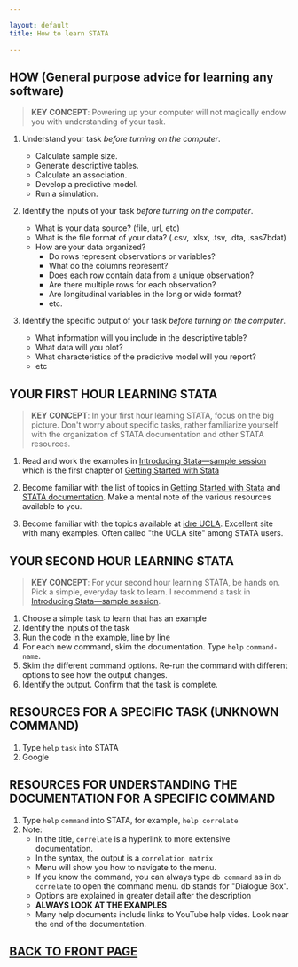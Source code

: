 ```yaml
---

layout: default
title: How to learn STATA

---
```


## HOW (General purpose advice for learning any software)

>**KEY CONCEPT**: Powering up your computer will not magically endow you with understanding of your task.

1. Understand your task *before turning on the computer*.

   * Calculate sample size.
   * Generate descriptive tables.
   * Calculate an association.
   * Develop a predictive model.
   * Run a simulation.

1. Identify the inputs of your task *before turning on the computer*.

   * What is your data source? (file, url, etc)
   * What is the file format of your data? (.csv, .xlsx, .tsv, .dta, .sas7bdat)
   * How are your data organized?
      * Do rows represent observations or variables?
      * What do the columns represent?
      * Does each row contain data from a unique observation?
      * Are there multiple rows for each observation?
      * Are longitudinal variables in the long or wide format?
      * etc.

1. Identify the specific output of your task *before turning on the computer*.

   * What information will you include in the descriptive table?
   * What data will you plot?
   * What characteristics of the predictive model will you report?
   * etc


## YOUR FIRST HOUR LEARNING STATA

>**KEY CONCEPT**: In your first hour learning STATA, focus on the big picture.  Don't worry about specific tasks, rather familiarize yourself with the organization of STATA documentation and other STATA resources.

1. Read and work the examples in [Introducing Stata—sample session](http://www.stata.com/manuals14/gsu1.pdf) which is the first chapter of [Getting Started with Stata](http://www.stata.com/bookstore/getting-started-unix/)

1. Become familiar with the list of topics in [Getting Started with Stata](http://www.stata.com/bookstore/getting-started-unix/) and [STATA documentation](http://www.stata.com/features/documentation/).  Make a mental note of the various resources available to you.

1. Become familiar with the topics available at [idre UCLA](http://www.ats.ucla.edu/stat/stata/).  Excellent site with many examples.  Often called "the UCLA site" among STATA users.


## YOUR SECOND HOUR LEARNING STATA

>**KEY CONCEPT**: For your second hour learning STATA, be hands on.  Pick a simple, everyday task to learn.  I recommend a task in [Introducing Stata—sample session](http://www.stata.com/manuals14/gsu1.pdf).

1. Choose a simple task to learn that has an example
1. Identify the inputs of the task
1. Run the code in the example, line by line
1. For each new command, skim the documentation.  Type `help` `command-name`.
1. Skim the different command options. Re-run the command with different options to see how the output changes.
1. Identify the output.  Confirm that the task is complete.


## RESOURCES FOR A SPECIFIC TASK (UNKNOWN COMMAND)

1. Type `help` `task` into STATA
1. Google


## RESOURCES FOR UNDERSTANDING THE DOCUMENTATION FOR A SPECIFIC COMMAND

1. Type `help` `command` into STATA, for example, `help correlate`
1. Note:
   * In the title, `correlate` is a hyperlink to more extensive documentation.
   * In the syntax, the output is a `correlation matrix`
   * Menu will show you how to navigate to the menu.
   * If you know the command, you can always type `db command` as in `db correlate` to open the command menu.  db stands for "Dialogue Box".
   * Options are explained in greater detail after the description
   * **ALWAYS LOOK AT THE EXAMPLES**
   * Many help documents include links to YouTube help vides.  Look near the end of the documentation.

## [BACK TO FRONT PAGE](index.html)
